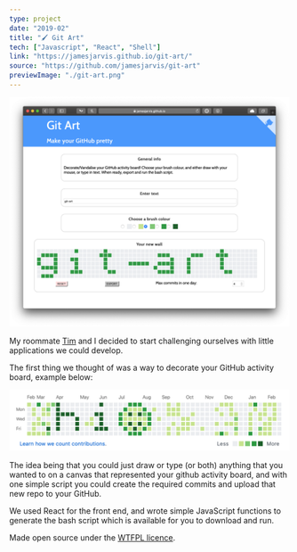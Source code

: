 ```yaml
---
type: project
date: "2019-02"
title: "🖌 Git Art"
tech: ["Javascript", "React", "Shell"]
link: "https://jamesjarvis.github.io/git-art/"
source: "https://github.com/jamesjarvis/git-art"
previewImage: "./git-art.png"
---
```


![Git Art](./git-art.png)

My roommate [Tim](https://www.linkedin.com/in/timothylee0/) and I decided to start challenging ourselves with little applications we could develop.

The first thing we thought of was a way to decorate your GitHub activity board, example below:

![Example board](./example-board.png)

The idea being that you could just draw or type (or both) anything that you wanted to on a canvas that represented your github activity board, and with one simple script you could create the required commits and upload that new repo to your GitHub.

We used React for the front end, and wrote simple JavaScript functions to generate the bash script which is available for you to download and run.

Made open source under the [WTFPL licence](http://www.wtfpl.net).